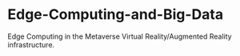 # Edge-Computing-and-Big-Data
Edge Computing in the Metaverse Virtual Reality/Augmented Reality infrastructure. 
